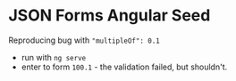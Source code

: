 # JSON Forms Angular Seed

Reproducing bug with `"multipleOf": 0.1`

* run with `ng serve`
* enter to form `100.1` - the validation failed, but shouldn't. 
